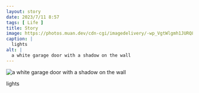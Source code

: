 ```yaml
---
layout: story
date: 2023/7/11 8:57
tags: [ Life ]
title: Story
image: https://photos.muan.dev/cdn-cgi/imagedelivery/-wp_VgtWlgmh1JURQ8t1mg/4c1fc6e0-0693-49a4-b38a-68503a129900/public
caption: |
  lights
alt: |
  a white garage door with a shadow on the wall
---
```


![a white garage door with a shadow on the wall](https://photos.muan.dev/cdn-cgi/imagedelivery/-wp_VgtWlgmh1JURQ8t1mg/4c1fc6e0-0693-49a4-b38a-68503a129900/public)

lights

